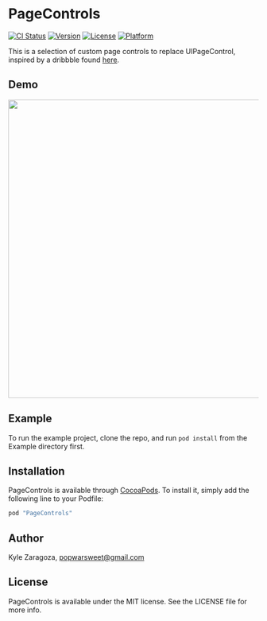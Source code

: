 # PageControls

[![CI Status](http://img.shields.io/travis/popwarsweet/PageControls.svg?style=flat)](https://travis-ci.org/popwarsweet/PageControls)
[![Version](https://img.shields.io/cocoapods/v/PageControls.svg?style=flat)](http://cocoapods.org/pods/PageControls)
[![License](https://img.shields.io/cocoapods/l/PageControls.svg?style=flat)](http://cocoapods.org/pods/PageControls)
[![Platform](https://img.shields.io/cocoapods/p/PageControls.svg?style=flat)](http://cocoapods.org/pods/PageControls)

This is a selection of custom page controls to replace UIPageControl, inspired by a dribbble found [here]( https://dribbble.com/shots/2578447-Page-Control-Indicator-Transitions-Collection).

## Demo
<img src="https://github.com/popwarsweet/PageControls/blob/master/demo.gif" width="600">

## Example

To run the example project, clone the repo, and run `pod install` from the Example directory first.

## Installation

PageControls is available through [CocoaPods](http://cocoapods.org). To install
it, simply add the following line to your Podfile:

```ruby
pod "PageControls"
```

## Author

Kyle Zaragoza, popwarsweet@gmail.com

## License

PageControls is available under the MIT license. See the LICENSE file for more info.
